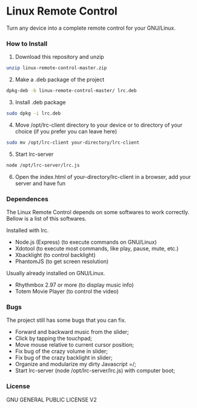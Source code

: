 # Linux Remote Control
Turn any device into a complete remote control for your GNU/Linux.


### How to Install

1. Download this repository and unzip
```bash
unzip linux-remote-control-master.zip
```

2. Make a .deb package of the project
```bash
dpkg-deb -b linux-remote-control-master/ lrc.deb
```

3. Install .deb package
```bash
sudo dpkg -i lrc.deb
```

4. Move /opt/lrc-client directory to your device or to directory of your choice (if you prefer you can leave here)
```bash
sudo mv /opt/lrc-client your-directory/lrc-client
```

5. Start lrc-server
```bash
node /opt/lrc-server/lrc.js
```

6. Open the index.html of your-directory/lrc-client in a browser, add your server and have fun

### Dependences

The Linux Remote Control depends on some softwares to work correctly. Bellow is a list of this softwares.

Installed with lrc.

- Node.js (Express) (to execute commands on GNU/Linux)
- Xdotool (to execute most commands, like play, pause, mute, etc.)
- Xbacklight (to control backlight)
- PhantomJS (to get screen resolution)

Usually already installed on GNU/Linux.

- Rhythmbox 2.97 or more (to display music info)
- Totem Movie Player (to control the video)

### Bugs
The project still has some bugs that you can fix.

- Forward and backward music from the slider;
- Click by tapping the touchpad;
- Move mouse relative to current cursor position;
- Fix bug of the crazy volume in slider;
- Fix bug of the crazy backlight in slider;
- Organize and modularize my dirty Javascript =/;
- Start lrc-server (node /opt/lrc-server/lrc.js) with computer boot;

### License
GNU GENERAL PUBLIC LICENSE V2